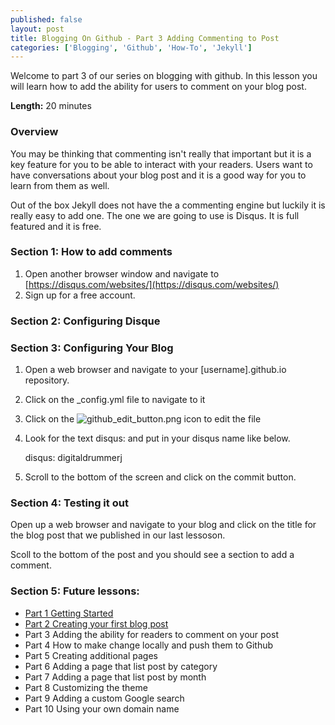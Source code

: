 ```yaml
---
published: false
layout: post 
title: Blogging On Github - Part 3 Adding Commenting to Post
categories: ['Blogging', 'Github', 'How-To', 'Jekyll']
---
```

Welcome to part 3 of our series on blogging with github.  In this lesson you will learn how to add the ability for users to comment on your blog post. 

**Length:** 20 minutes

### Overview

You may be thinking that commenting isn't really that important but it is a key feature for you to be able to interact with your readers.  Users want to have conversations about your blog post and it is a good way for you to learn from them as well.  

Out of the box Jekyll does not have the a commenting engine but luckily it is really easy to add one.  The one we are going to use is Disqus.  It is full featured and  it is free. 

### Section 1:  How to add comments

1. Open another browser window and navigate to [https://disqus.com/websites/](https://disqus.com/websites/)
2. Sign up for a free account.

### Section 2: Configuring Disque


### Section 3: Configuring Your Blog

1. Open a web browser and navigate to your [username].github.io repository. 
2. Click on the _config.yml file to navigate to it 
3. Click on the ![github_edit_button.png](github_edit_button.png) icon to edit the file
4. Look for the text disqus: and put in your disqus name like below. 

	disqus: digitaldrummerj
	
3. Scroll to the bottom of the screen and click on the commit button.

###  Section 4: Testing it out 

Open up a web browser and navigate to your blog and click on the title for the blog post that we published in our last lessoson.

Scoll to the bottom of the post and you should see a section to add a comment.

### Section 5:  Future lessons:

*  [Part 1 Getting Started](http://digitaldrummerj.me/blogging-on-github-part-1/)
* [Part 2 Creating your first blog post](http://digitaldrummerj.me/blogging-on-github-part-2-your-first-post/)
* Part 3 Adding the ability for readers to comment on your post
* Part 4 How to make change locally and push them to Github
* Part 5 Creating additional pages
* Part 6 Adding a page that list post by category
* Part 7 Adding a page that list post by month
* Part 8 Customizing the theme
* Part 9 Adding a custom Google search
* Part 10 Using your own domain name